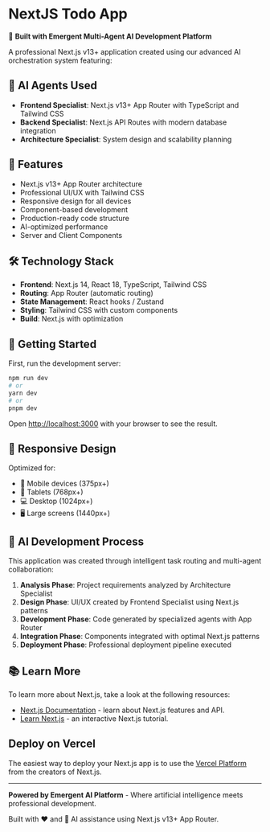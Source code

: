 # NextJS Todo App

🤖 **Built with Emergent Multi-Agent AI Development Platform**

A professional Next.js v13+ application created using our advanced AI orchestration system featuring:

## 🎯 AI Agents Used
- **Frontend Specialist**: Next.js v13+ App Router with TypeScript and Tailwind CSS
- **Backend Specialist**: Next.js API Routes with modern database integration  
- **Architecture Specialist**: System design and scalability planning

## 🚀 Features
- Next.js v13+ App Router architecture
- Professional UI/UX with Tailwind CSS
- Responsive design for all devices
- Component-based development
- Production-ready code structure
- AI-optimized performance
- Server and Client Components

## 🛠️ Technology Stack
- **Frontend**: Next.js 14, React 18, TypeScript, Tailwind CSS
- **Routing**: App Router (automatic routing)
- **State Management**: React hooks / Zustand
- **Styling**: Tailwind CSS with custom components
- **Build**: Next.js with optimization

## 🎨 Getting Started

First, run the development server:

```bash
npm run dev
# or
yarn dev
# or
pnpm dev
```

Open [http://localhost:3000](http://localhost:3000) with your browser to see the result.

## 📱 Responsive Design
Optimized for:
- 📱 Mobile devices (375px+)
- 📲 Tablets (768px+)  
- 💻 Desktop (1024px+)
- 🖥️ Large screens (1440px+)

## 🧠 AI Development Process
This application was created through intelligent task routing and multi-agent collaboration:

1. **Analysis Phase**: Project requirements analyzed by Architecture Specialist
2. **Design Phase**: UI/UX created by Frontend Specialist using Next.js patterns
3. **Development Phase**: Code generated by specialized agents with App Router
4. **Integration Phase**: Components integrated with optimal Next.js patterns
5. **Deployment Phase**: Professional deployment pipeline executed

## 📚 Learn More

To learn more about Next.js, take a look at the following resources:

- [Next.js Documentation](https://nextjs.org/docs) - learn about Next.js features and API.
- [Learn Next.js](https://nextjs.org/learn) - an interactive Next.js tutorial.

## Deploy on Vercel

The easiest way to deploy your Next.js app is to use the [Vercel Platform](https://vercel.com/new?utm_medium=default-template&filter=next.js&utm_source=create-next-app&utm_campaign=create-next-app-readme) from the creators of Next.js.

---

**Powered by Emergent AI Platform** - Where artificial intelligence meets professional development.

Built with ❤️ and 🤖 AI assistance using Next.js v13+ App Router.
